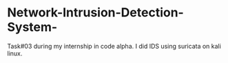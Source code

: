 # Network-Intrusion-Detection-System-
Task#03 during my internship in code alpha. I did IDS using suricata on kali linux.
